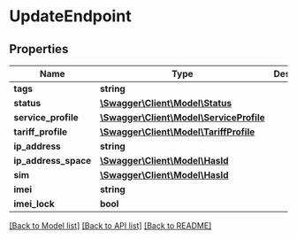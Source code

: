 # UpdateEndpoint

## Properties
Name | Type | Description | Notes
------------ | ------------- | ------------- | -------------
**tags** | **string** |  | [optional] 
**status** | [**\Swagger\Client\Model\Status**](Status.md) |  | [optional] 
**service_profile** | [**\Swagger\Client\Model\ServiceProfile**](ServiceProfile.md) |  | [optional] 
**tariff_profile** | [**\Swagger\Client\Model\TariffProfile**](TariffProfile.md) |  | [optional] 
**ip_address** | **string** |  | [optional] 
**ip_address_space** | [**\Swagger\Client\Model\HasId**](HasId.md) |  | [optional] 
**sim** | [**\Swagger\Client\Model\HasId**](HasId.md) |  | [optional] 
**imei** | **string** |  | [optional] 
**imei_lock** | **bool** |  | [optional] 

[[Back to Model list]](../../README.md#documentation-for-models) [[Back to API list]](../../README.md#documentation-for-api-endpoints) [[Back to README]](../../README.md)


